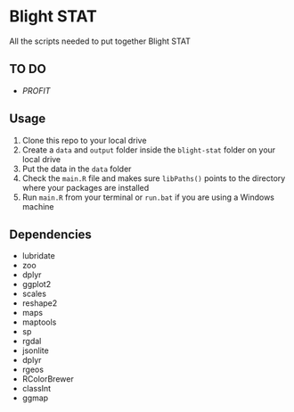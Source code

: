 # Blight STAT

All the scripts needed to put together Blight STAT

## TO DO

 * _PROFIT_

## Usage

1. Clone this repo to your local drive
2. Create a `data` and `output` folder inside the `blight-stat` folder on your local drive
3. Put the data in the `data` folder
4. Check the `main.R` file and makes sure `libPaths()` points to the directory where your packages are installed
5. Run `main.R` from your terminal or `run.bat` if you are using a Windows machine

## Dependencies

 * lubridate
 * zoo
 * dplyr
 * ggplot2
 * scales
 * reshape2
 * maps
 * maptools
 * sp
 * rgdal
 * jsonlite
 * dplyr
 * rgeos
 * RColorBrewer
 * classInt
 * ggmap
